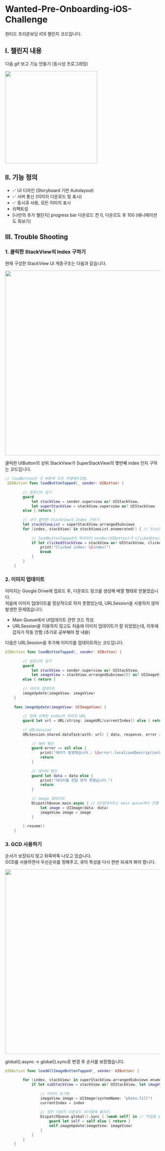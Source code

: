 # Wanted-Pre-Onboarding-iOS-Challenge
원티드 프리온보딩 iOS 챌린지 코드입니다.

## I. 챌린지 내용
다음 gif 보고 기능 만들기 (동시성 프로그래밍)

<img width="300" src="https://user-images.githubusercontent.com/113565086/221114273-ac116d6a-a385-48d4-ac2b-7df3fe835eb6.gif">


## II. 기능 정의
- ✅ UI 디자인 (Storyboard 기반 Autolayout) 
- ✅ 서버 통신 (이미지 다운로드 및 표시)
- ✅ 동시큐 사용, 모든 이미지 표시
- 리팩토링
- [나만의 추가 챌린지] progress bar 다운로드 전 0, 다운르도 후 100 (애니메이션도 줘보기)

## III. Trouble Shooting
### 1. 클릭한 StackView의 Index 구하기
현재 구성한 StackView UI 계층구조는 다음과 같습니다.

<img width="600" src="https://user-images.githubusercontent.com/113565086/221113474-528e7f00-5540-459d-b4a6-8e87ebe0d5d4.jpeg">

클릭한 UIButton의 상위 StackView가 SuperStackView의 몇번째 index 인지 구하는 코드입니다.
~~~swift
// loadButton은 각 버튼에 모두 연결해두었음.
 @IBAction func loadButtonTapped(_ sender: UIButton) {
        
        // 컴포넌트 잡기
        guard
            let stackView = sender.superview as? UIStackView,
            let superStackView = stackView.superview as? UIStackView
        else { return }
        
        // 내가 클릭한 StackView의 Index 구하기
        let stackViewList = superStackView.arrangedSubviews
        for (index, stackView) in stackViewList.enumerated() { // StackView 열거
        
            // loadButtonTapped의 파라미터 sender(UIButton)가 clickedStackView의 2번째 인덱스와 일치하다면 출력
            if let clickedStackView = stackView as? UIStackView, clickedStackView.arrangedSubviews[2] == sender {
                print("Clicked index: \(index)")
                break
            }
        }
    }
~~~

### 2. 이미지 업데이트
이미지는 Google Drive에 업로드 후, 다운로드 링크를 생성해 배열 형태로 만들었습니다.   
처음에 이미지 업데이트를 정상적으로 하지 못했었는데, URLSession을 사용하지 않아 발생한 문제였습니다.   
- Main Queue에서 UI업데이트 관련 코드 작성.
- URLSession을 이용하지 않고도 처음에 이미지 업데이트가 잘 되었었는데, 이후에 갑자기 작동 안함 (추가로 공부해야 할 내용)   

다음은 URLSession을 추가해 이미지를 업데이트하는 코드입니다.
~~~swift
@IBAction func loadButtonTapped(_ sender: UIButton) {
        
        // 컴포넌트 잡기
        guard
            let stackView = sender.superview as? UIStackView,
            let imageView = stackView.arrangedSubviews[0] as? UIImageView
        else { return }
        
        // 이미지 업데이트
        imageUpdate(imageView: imageView)
    }
    
    func imageUpdate(imageView: UIImageView) {
        
        // 현재 선택된 index의 이미지 URL
        guard let url = URL(string: imageURL[currentIndex]) else { return }
        
        // URLSession
        URLSession.shared.dataTask(with: url) { data, response, error in
            
            // 에러 확인
            guard error == nil else {
                print("에러가 발생했습니다.: \(error!.localizedDescription)")
                return
            }
            
            // 데이터 확인
            guard let data = data else {
                print("데이터를 전달 받지 못했습니다.")
                return
            }
            
            // image 업데이트
            DispatchQueue.main.async { // UI업데이트는 main queue에서 진행
                let image = UIImage(data: data)
                imageView.image = image
            }
            
        }.resume()  
    }
~~~

### 3. GCD 사용하기
순서가 보장되지 않고 뒤죽박죽 나오고 있습니다.   
GCD를 사용하면서 우선순위를 정해주고, 큐의 특성을 다시 한번 되새겨 봐야 합니다.

<img width="600" src="https://user-images.githubusercontent.com/113565086/221193455-374dee99-de20-4d98-a3f0-a40ee937e742.jpeg">

global().async -> global().sync로 변경 후 순서를 보장했습니다.
~~~swift
@IBAction func loadAllImageButtonTapped(_ sender: UIButton) {

        for (index, stackView) in superStackView.arrangedSubviews.enumerated() {
            if let subStackView = stackView as? UIStackView, let imageView = subStackView.arrangedSubviews[0] as? UIImageView {
                
                // 이미지 초기화
                imageView.image = UIImage(systemName: "photo.fill")
                currentIndex = index
                
                // 모든 이미지 다운로드 대기열에 올리기
                DispatchQueue.global().sync { [weak self] in // 작업을 sync(동기)로 등록했기 때문에, 작업 등록 순서와 실행 순서 일치하게 됨.
                    guard let self = self else { return }
                    self.imageUpdate(imageView: imageView)
                }
            }
        }
    }
~~~
